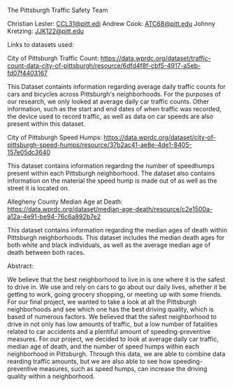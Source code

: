 The Pittsburgh Traffic Safety Team

Christian Lester: CCL31@pitt.edi
Andrew Cook: ATC68@pitt.edu
Johnny Kretzing: JJK122@pitt.edu

Links to datasets used:

City of Pittsburgh Traffic Count: https://data.wprdc.org/dataset/traffic-count-data-city-of-pittsburgh/resource/6dfd4f8f-cbf5-4917-a5eb-fd07f4403167

This Dataset containts information regarding average daily traffic counts for cars and bicycles across Pittsburgh's neighborhoods. For the purposes of our research, we only looked at average daily car traffic counts. Other information, such as the start and end dates of when traffic was recorded, the device used to record traffic, as well as data on car speeds are also present within this dataset.

City of Pittsburgh Speed Humps: https://data.wprdc.org/dataset/city-of-pittsburgh-speed-humps/resource/37b2ac41-ae8e-4de1-8405-157e05dc3640

This dataset contains information regarding the number of speedhumps present within each Pittsburgh neighborhood. The dataset also contains information on the material the speed hump is made out of as well as the street it is located on.

Allegheny County Median Age at Death: https://data.wprdc.org/dataset/median-age-death/resource/c2e1500a-a12a-4e91-be94-76c6a892b7e2

This dataset contains information regarding the median ages of death within Pittsburgh neighborhoods. This dataset includes the median death ages for both white and black individuals, as well as the average median age of death between both races.

Abstract:

We believe that the best neighborhood to live in is one where it is the safest to drive in. We use and rely on cars to go about our daily lives, whether it be getting to work, going grocery shopping, or meeting up with some friends. For our final project, we wanted to take a look at all the Pittsburgh neighborhoods and see which one has the best driving quality, which is based of numerous factors. We believed that the safest neighborhood to drive in not only has low amounts of traffic, but a low number of fatalities related to car accidents and a plentiful amount of speeding-preventive measures. For our project, we decided to look at average daily car traffic, median age of death, and the number of speed humps within each neighborhood in Pittsburgh. Through this data, we are able to combine data rearding traffic amounts, but we are also able to see how speeding-preventive measures, such as speed humps, can increase the driving quality within a neighborhood.